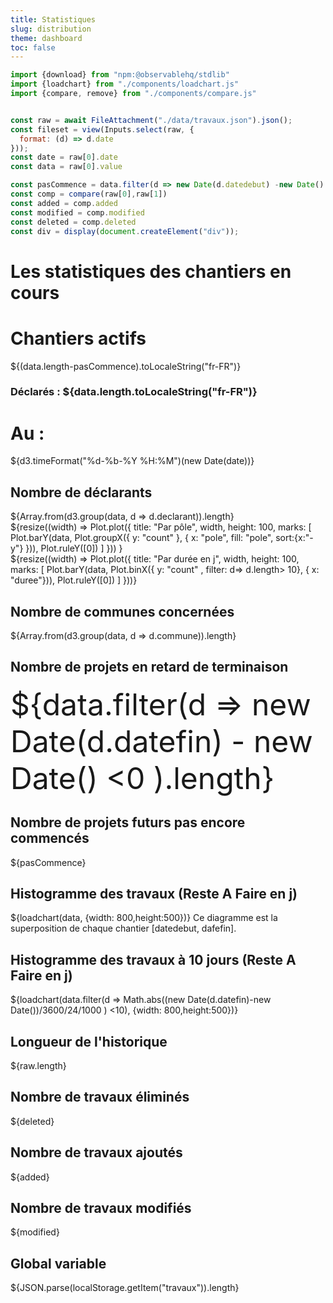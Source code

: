 ```yaml
---
title: Statistiques
slug: distribution
theme: dashboard
toc: false
---
```




```js
import {download} from "npm:@observablehq/stdlib"
import {loadchart} from "./components/loadchart.js"
import {compare, remove} from "./components/compare.js"


const raw = await FileAttachment("./data/travaux.json").json();
const fileset = view(Inputs.select(raw, {
  format: (d) => d.date
}));
const date = raw[0].date
const data = raw[0].value

const pasCommence = data.filter(d => new Date(d.datedebut) -new Date() > 0).length
const comp = compare(raw[0],raw[1])
const added = comp.added
const modified = comp.modified
const deleted = comp.deleted
const div = display(document.createElement("div"));

```

# Les statistiques des chantiers en cours
<div class="grid grid-cols-4">
  <div class="card">
    <h1>Chantiers actifs</h1>
    <span class="big">${(data.length-pasCommence).toLocaleString("fr-FR")}</span>
    <h3>Déclarés : ${data.length.toLocaleString("fr-FR")}</h3>
  </div>
    <div class="card">
    <h1>Au :</h1>
      <span class="big">${d3.timeFormat("%d-%b-%Y %H:%M")(new Date(date))}</span>
  </div>
  <div class="card">
    <h2>Nombre de déclarants</h2>
    <span class="big">${Array.from(d3.group(data, d => d.declarant)).length}</span>
  </div>
  <div class="card">
    ${resize((width) => 
        Plot.plot({
          title: "Par pôle",
          width,
          height: 100,
          marks: [
            Plot.barY(data, Plot.groupX({ y: "count" }, { x: "pole", fill: "pole", sort:{x:"-y"} })),
            Plot.ruleY([0])
          ]
    })) 
    }
  </div>
  <div class="card">
    ${resize((width) => 
        Plot.plot({
          title: "Par durée en j",
          width,
          height: 100,
          marks: [
            Plot.barY(data, Plot.binX({ y: "count" , filter: d=> d.length> 10}, { x: "duree"})),
            Plot.ruleY([0])
          ]
    }))}
  </div>
  <div class="card">
     <h2>Nombre de communes concernées</h2>
    <span class="big">${Array.from(d3.group(data, d => d.commune)).length}</span> 
  </div>
  <div class="card">
     <h2>Nombre de projets en retard de terminaison</h2>
    <span class="big"><font size="7">${data.filter(d => new Date(d.datefin) - new Date()
    <0 ).length}</font></span> 
  </div>
  <div class="card">
     <h2>Nombre de projets futurs pas encore commencés</h2>
    <span class="big">${pasCommence}</span> 
  </div>
</div>
<div class="grid grid-cols-2">
  <div class="card">
     <h2>Histogramme des travaux (Reste A Faire en j)</h2>
      ${loadchart(data, {width: 800,height:500})}
      Ce diagramme est la superposition de chaque chantier [datedebut, dafefin].
  </div>
  <div class="card">
     <h2>Histogramme des travaux à 10 jours (Reste A Faire en j)</h2>
      ${loadchart(data.filter(d => Math.abs((new Date(d.datefin)-new Date())/3600/24/1000
      ) <10), {width: 800,height:500})}
  </div>
</div>
<div class="grid grid-cols-2">
  <div class="card">
     <h2>Longueur de l'historique</h2>
      <span class="big">${raw.length}</span> 
  </div>
  <div class="card">
     <h2>Nombre de travaux éliminés</h2>
      <span class="big">${deleted}</span> 
  </div>
</div>
<div class="grid grid-cols-2">
  <div class="card">
     <h2>Nombre de travaux ajoutés</h2>
      <span class="big">${added}</span> 
  </div>
  <div class="card">
     <h2>Nombre de travaux modifiés</h2>
      <span class="big">${modified}</span> 
  </div>
</div>
<div class="grid grid-cols-2">
  <div class="card">
     <h2>Global variable</h2>
      <span class="big">${JSON.parse(localStorage.getItem("travaux")).length}</span> 
  </div>

</div>